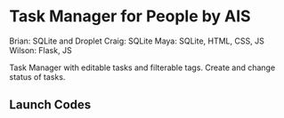 # Task Manager for People by AIS

Brian: SQLite and Droplet
Craig: SQLite
Maya: SQLite, HTML, CSS, JS
Wilson: Flask, JS

Task Manager with editable tasks and filterable tags. Create and change status of tasks. 

## Launch Codes
